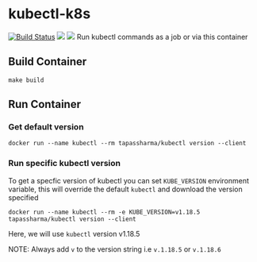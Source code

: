 # kubectl-k8s

[![Build Status](https://travis-ci.org/tapas-sharma/kubectl-k8s.svg?branch=master)](https://travis-ci.org/tapas-sharma/kubectl-k8s)
[![](https://images.microbadger.com/badges/version/tapassharma/kubectl.svg)](https://microbadger.com/images/tapassharma/kubectl "Get your own version badge on microbadger.com") [![](https://images.microbadger.com/badges/commit/tapassharma/kubectl.svg)](https://microbadger.com/images/tapassharma/kubectl "Get your own commit badge on microbadger.com")
Run kubectl commands as a job or via this container

## Build Container

`make build`

## Run Container

### Get default version

`docker run --name kubectl --rm tapassharma/kubectl version --client`

### Run specific kubectl version

To get a specfic version of kubectl you can set `KUBE_VERSION` environment variable, this will override the default `kubectl` and download the version specified

`docker run --name kubectl --rm -e KUBE_VERSION=v1.18.5  tapassharma/kubectl version --client`

Here, we will use `kubectl` version v1.18.5

NOTE: Always add `v` to the version string i.e `v.1.18.5` or `v.1.18.6`
